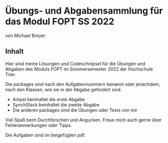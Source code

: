# Übungs- und Abgabensammlung für das Modul FOPT SS 2022

von Michael Breyer

## Inhalt
Hier sind meine Lösungen und Codeschnipsel für die
Übungen und Abgaben des Moduls FOPT im Sommersemester
2022 der Hochschule Trier.

Die packages sind nach den Aufgabennummern benannt oder
jenachdem, nach den Klassen, wie sie in der Abgabe gefordert
sind.

- Ampel beinhaltet die erste Abgabe
- SynchStack beinhaltet die zweite Abgabe
- Die anderen packages sind die Übungen oder Tests von mir

Viel Spaß beim Durchforschen und Angucken. Freue mich
auch gerne über Fehleranmerkungen oder Tipps.

Die Aufgaben sind im beigefügten pdf.